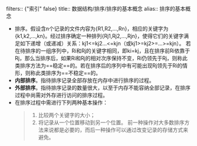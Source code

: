 filters:: {"索引" false}
title:: 数据结构/排序/排序的基本概念
alias:: 排序的基本概念

- 排序。假设含n个记录的文件内容为{R1,R2,…,Rn}，相应的关键字为{k1,k2,…,kn}。经过排序确定一种排列{Rj1,Rj2,…,Rjn}，使得它们的关键字满足如下递增（或递减）关系：kj1<=kj2…<=kjn（或kj1>=kj2>=…>=kjn）。
  若在待排序的一组序列中，Ri和Rj的关键字相同，即ki=kj，且在排序前Ri依靠于Rj，那么当排序后，如果Ri和Rj的相对次序保持不变，Ri仍领先于Rj，则称此类排序方法为==稳定==的。若在排序后的序列中有可能出现Rj领先于Ri的情形，则称此类排序为==不稳定==的。
- **内部排序**。指待排序记录全部存放在内存中进行排序的过程。
- **外部排序**。指待排序记录的数量很大，以至于内存不能容纳全部记录，在排序过程中尚需对外存进行访问的排序过程。
- 在排序过程中需进行下列两种基本操作：
  > 1. 比较两个关键字的大小；
  > 2. 将记录从一个位置移动到另一个位置。
  前一种操作对大多数排序方法来说都是必要的，而后一种操作可以通过改变记录的存储方式来避免。
